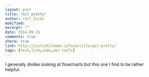```yaml
---
layout: post
title: "Git pretty"
author: carl_hicks 
modified:
excerpt: ""
date: 2014-09-15
comments: true
share: true
link: http://justinhileman.info/article/git-pretty/
tags: [tech,link,code,dev tools]
---
```


I generally dislike looking at flowcharts but this one I find to be rather helpful.
